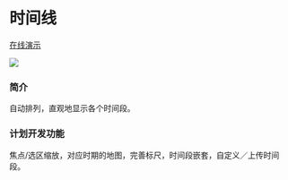 <h1>时间线</h1>

<a href="http://www.gonnavis.com/timeline" target="_blank">在线演示</a>

<img src="http://www.gonnavis.com/timeline/preview2.png">

<h3>简介</h3>
<p>自动排列，直观地显示各个时间段。</p> 

<h3>计划开发功能</h3>
<p>焦点/选区缩放，对应时期的地图，完善标尺，时间段嵌套，自定义／上传时间段。 </p>
